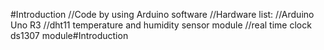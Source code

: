 #Introduction
//Code by using Arduino software
//Hardware list:
	//Arduino Uno R3
	//dht11 temperature and humidity sensor module
	//real time clock ds1307 module#Introduction
